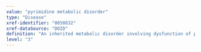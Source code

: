 ```yaml
---
value: "pyrimidine metabolic disorder"
type: "Disease"
xref-identifier: "0050832"
xref-dataSource: "DOID"
definition: "An inherited metabolic disorder involving dysfunction of pyrimidine metabolism."
level: "3"
---
```

